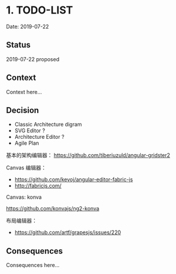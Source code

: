 # 1. TODO-LIST

Date: 2019-07-22

## Status

2019-07-22 proposed

## Context

Context here...

## Decision

 - Classic Architecture digram
 - SVG Editor ?
 - Architecture Editor ?
 - Agile Plan
 
基本的架构编辑器： https://github.com/tiberiuzuld/angular-gridster2

Canvas 编辑器：
 - https://github.com/kevoj/angular-editor-fabric-js
 - http://fabricjs.com/

Canvas: konva
 
https://github.com/konvajs/ng2-konva

布局编辑器：

 - https://github.com/artf/grapesjs/issues/220

## Consequences

Consequences here...
